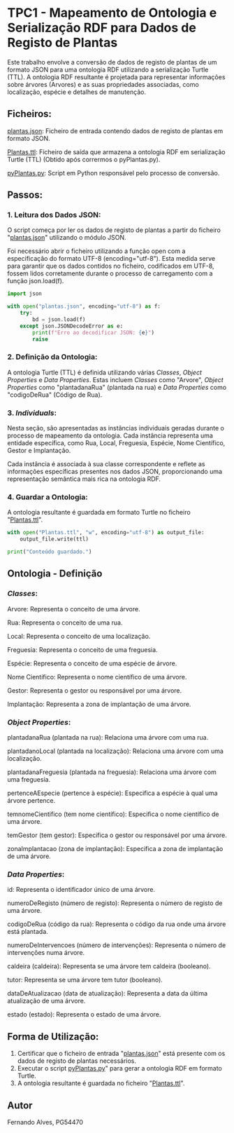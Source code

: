 # TPC1 - Mapeamento de Ontologia e Serialização RDF para Dados de Registo de Plantas

Este trabalho envolve a conversão de dados de registo de plantas de um formato JSON para uma ontologia RDF utilizando a serialização Turtle (TTL). A ontologia RDF resultante é projetada para representar informações sobre árvores (Arvores) e as suas propriedades associadas, como localização, espécie e detalhes de manutenção.

## Ficheiros:
[plantas.json](plantas.json): Ficheiro de entrada contendo dados de registo de plantas em formato JSON.

[Plantas.ttl](Plantas.ttl): Ficheiro de saída que armazena a ontologia RDF em serialização Turtle (TTL) (Obtido após corrermos o pyPlantas.py).

[pyPlantas.py](pyPlantas.py): Script em Python responsável pelo processo de conversão.

## Passos:

### 1. Leitura dos Dados JSON:

O script começa por ler os dados de registo de plantas a partir do ficheiro "[plantas.json](plantas.json)" utilizando o módulo JSON. 

Foi necessário abrir o ficheiro utilizando a função open com a especificação do formato UTF-8 (encoding="utf-8"). Esta medida serve para garantir que os dados contidos no ficheiro, codificados em UTF-8, fossem lidos corretamente durante o processo de carregamento com a função json.load(f).

```python
import json

with open("plantas.json", encoding="utf-8") as f:
    try:
        bd = json.load(f)
    except json.JSONDecodeError as e:
        print(f"Erro ao decodificar JSON: {e}")
        raise
```

### 2. Definição da Ontologia:

A ontologia Turtle (TTL) é definida utilizando várias _Classes_, _Object Properties_ e _Data Properties_. Estas incluem _Classes_ como "Arvore", _Object Properties_ como "plantadanaRua" (plantada na rua) e _Data Properties_ como "codigoDeRua" (Código de Rua).

### 3. _Individuals_:

Nesta seção, são apresentadas as instâncias individuais geradas durante o processo de mapeamento da ontologia. Cada instância representa uma entidade específica, como Rua, Local, Freguesia, Espécie, Nome Científico, Gestor e Implantação.

Cada instância é associada à sua classe correspondente e reflete as informações específicas presentes nos dados JSON, proporcionando uma representação semântica mais rica na ontologia RDF.

### 4. Guardar a Ontologia:

A ontologia resultante é guardada em formato Turtle no ficheiro "[Plantas.ttl](Plantas.ttl)".

```python
with open("Plantas.ttl", "w", encoding="utf-8") as output_file:
    output_file.write(ttl)

print("Conteúdo guardado.")
```
## Ontologia - Definição

### _Classes_:
Arvore:
Representa o conceito de uma árvore.

Rua:
Representa o conceito de uma rua.

Local:
Representa o conceito de uma localização.

Freguesia:
Representa o conceito de uma freguesia.

Espécie:
Representa o conceito de uma espécie de árvore.

Nome Científico:
Representa o nome científico de uma árvore.

Gestor:
Representa o gestor ou responsável por uma árvore.

Implantação:
Representa a zona de implantação de uma árvore.

### _Object Properties_:

plantadanaRua (plantada na rua):
Relaciona uma árvore com uma rua.

plantadanoLocal (plantada na localização):
Relaciona uma árvore com uma localização.

plantadanaFreguesia (plantada na freguesia):
Relaciona uma árvore com uma freguesia.

pertenceAEspecie (pertence à espécie):
Especifica a espécie à qual uma árvore pertence.

temnomeCientifico (tem nome científico):
Especifica o nome científico de uma árvore.

temGestor (tem gestor):
Especifica o gestor ou responsável por uma árvore.

zonaImplantacao (zona de implantação):
Especifica a zona de implantação de uma árvore.

### _Data Properties_:
id: Representa o identificador único de uma árvore.

numeroDeRegisto (número de registo):
Representa o número de registo de uma árvore.

codigoDeRua (código da rua):
Representa o código da rua onde uma árvore está plantada.

numeroDeIntervencoes (número de intervenções):
Representa o número de intervenções numa árvore.

caldeira (caldeira):
Representa se uma árvore tem caldeira (booleano).

tutor:
Representa se uma árvore tem tutor (booleano).

dataDeAtualizacao (data de atualização):
Representa a data da última atualização de uma árvore.

estado (estado):
Representa o estado de uma árvore.

## Forma de Utilização:
1. Certificar que o ficheiro de entrada "[plantas.json](plantas.json)" está presente com os dados de registo de plantas necessários.
2. Executar o script [pyPlantas.py](pyPlantas.py)" para gerar a ontologia RDF em formato Turtle.
3. A ontologia resultante é guardada no ficheiro "[Plantas.ttl](Plantas.ttl)".

## Autor
Fernando Alves, PG54470
